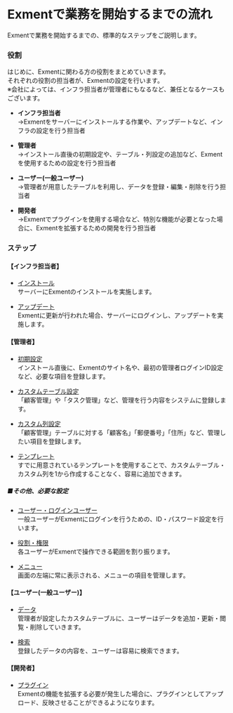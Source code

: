 # Exmentで業務を開始するまでの流れ
Exmentで業務を開始するまでの、標準的なステップをご説明します。

### 役割
はじめに、Exmentに関わる方の役割をまとめていきます。  
それぞれの役割の担当者が、Exmentの設定を行います。  
※会社によっては、インフラ担当者が管理者にもなるなど、兼任となるケースもございます。

- **インフラ担当者**  
→Exmentをサーバーにインストールする作業や、アップデートなど、インフラの設定を行う担当者

- **管理者**  
→インストール直後の初期設定や、テーブル・列設定の追加など、Exmentを使用するための設定を行う担当者

- **ユーザー(一般ユーザー)**  
→管理者が用意したテーブルを利用し、データを登録・編集・削除を行う担当者

- **開発者**  
→Exmentでプラグインを使用する場合など、特別な機能が必要となった場合に、Exmentを拡張するための開発を行う担当者  

### ステップ

#### 【インフラ担当者】
- [インストール](/ja/quickstart)  
サーバーにExmentのインストールを実施します。  

- [アップデート](/ja/update)  
Exmentに更新が行われた場合、サーバーにログインし、アップデートを実施します。  

#### 【管理者】
- [初期設定](/ja/first_setting)  
インストール直後に、Exmentのサイト名や、最初の管理者ログインID設定など、必要な項目を登録します。

- [カスタムテーブル設定](/ja/table)  
「顧客管理」や「タスク管理」など、管理を行う内容をシステムに登録します。  

- [カスタム列設定](/ja/column)  
「顧客管理」テーブルに対する「顧客名」「郵便番号」「住所」など、管理したい項目を登録します。

- [テンプレート](/ja/template)  
すでに用意されているテンプレートを使用することで、カスタムテーブル・カスタム列を1から作成することなく、容易に追加できます。

##### ■その他、必要な設定

- [ユーザー・ログインユーザー](/ja/user)  
一般ユーザーがExmentにログインを行うための、ID・パスワード設定を行います。

- [役割・権限](/ja/permission)  
各ユーザーがExmentで操作できる範囲を割り振ります。

- [メニュー](/ja/menu)  
画面の左端に常に表示される、メニューの項目を管理します。  

#### 【ユーザー(一般ユーザー)】
- [データ](/ja/data)  
管理者が設定したカスタムテーブルに、ユーザーはデータを追加・更新・閲覧・削除していきます。  

- [検索](/ja/search)  
登録したデータの内容を、ユーザーは容易に検索できます。  


#### 【開発者】
- [プラグイン](/ja/plugin_quickstart)  
Exmentの機能を拡張する必要が発生した場合に、プラグインとしてアップロード、反映させることができるようになります。


